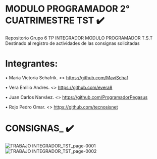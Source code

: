 # MODULO PROGRAMADOR 2° CUATRIMESTRE TST :heavy_check_mark: 
Repositorio Grupo 6 TP INTEGRADOR MODULO PROGRAMADOR T.S.T
Destinado al registro de actividades de las consignas solicitadas
# Integrantes:
•	Maria Victoria Schafrik. <<GitHub>>  https://github.com/MaviSchaf

•	Vera Emilio Andres. <<GitHub>> https://github.com/evera8

•	Juan Carlos Narváez. <<GitHub>> https://github.com/ProgramadorPegasus

•	Rojo Pedro Omar. <<GitHub>> https://github.com/tecnosisnet
# CONSIGNAS_ :heavy_check_mark:

![TRABAJO INTEGRADOR_TST_page-0001](https://user-images.githubusercontent.com/106171748/196010360-30bd728d-8a17-47e0-bd26-ea0ff7104c01.jpg)
![TRABAJO INTEGRADOR_TST_page-0002](https://user-images.githubusercontent.com/106171748/196010366-e960c511-6240-4953-b8e0-3a07b475da23.jpg)
